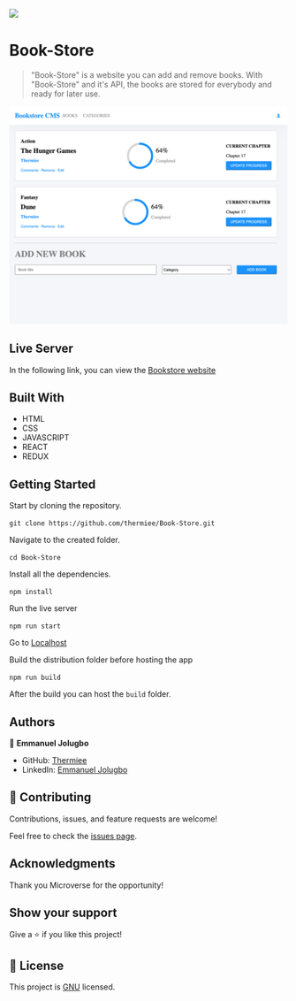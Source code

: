 ![](https://img.shields.io/badge/Microverse-blueviolet)

# Book-Store

> "Book-Store" is a website you can add and remove books. With "Book-Store" and it's API, the books are stored for everybody and ready for later use.


![screenshot](./app_screenshot.png)

## Live Server

In the following link, you can view the [Bookstore website](https://polite-manatee-2320a7.netlify.app/)

## Built With

- HTML
- CSS
- JAVASCRIPT
- REACT
- REDUX

## Getting Started

Start by cloning the repository.

`git clone https://github.com/thermiee/Book-Store.git`

Navigate to the created folder.

`cd Book-Store`

Install all the dependencies.

`npm install`

Run the live server

`npm run start`

Go to [Localhost](http://localhost:3000)

Build the distribution folder before hosting the app

`npm run build`

After the build you can host the `build` folder.

## Authors

👤 **Emmanuel Jolugbo**

- GitHub: [Thermiee](https://github.com/thermiee)
- LinkedIn: [Emmanuel Jolugbo](https://www.linkedin.com/in/emmanuel-jolugbo/)
## 🤝 Contributing

Contributions, issues, and feature requests are welcome!

Feel free to check the [issues page](../../issues/).

## Acknowledgments

Thank you Microverse for the opportunity!

## Show your support

Give a ⭐️ if you like this project!

## 📝 License

This project is [GNU](./LICENSE) licensed.